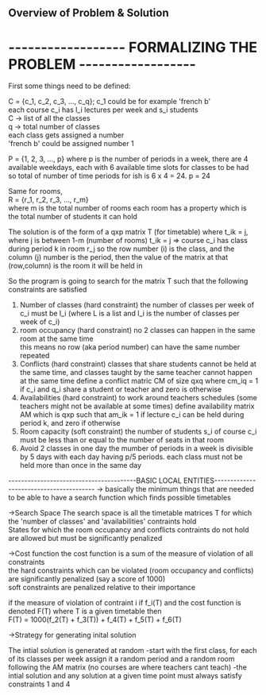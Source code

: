 ## Overview of Problem & Solution


# ------------------ FORMALIZING THE PROBLEM ------------------

First some things need to be defined:   
  
C = {c_1, c_2, c_3, ..., c_q}; c_1 could be for example 'french b'  
    each course c_i has l_i lectures per week and s_i students  
C -> list of all the classes  
q -> total number of classes    
    each class gets assigned a number  
    'french b' could be assigned number 1  


P = {1, 2, 3, ..., p}
where p is the number of periods in a week,
there are 4 available weekdays, each with 6 available time slots for classes to be had
so total of number of time periods for ish is 6 x 4 = 24. 
p = 24

Same for rooms,  
R = {r_1, r_2, r_3, ..., r_m}  
where m is the total number of rooms 
each room has a property which is the total number of students it can hold  

The solution is of the form of a qxp matrix T (for timetable) 
    where t_ik = j, where j is between 1-m (number of rooms) 
    t_ik = j => course c_i has class during period k in room r_j 
        so the row number (i) is the class, and the column (j) number is the period, then the value of the matrix at that (row,column) is the room it will be held in 
     
So the program is going to search for the matrix T such that the following constraints are satisfied 
  1. Number of classes (hard constraint) 
     the number of classes per week of c_i must be l_i (where L is a list and l_i is the number of classes per week of c_i) 
  2. room occupancy (hard constraint) 
     no 2 classes can happen in the same room at the same time  
     this means no row (aka period number) can have the same number repeated 
  3. Conflicts (hard constraint) 
     classes that share students cannot be held at the same time, and classes taught by the same teacher cannot happen at the same time
     define a conflict matric CM of size qxq where cm_iq = 1 if c_i and q_i share a student or teacher and zero is otherwise
  4. Availabilities (hard constraint)
        to work around teachers schedules (some teachers might not be available at some times)
        define availability matrix AM which is qxp such that am_ik = 1 if lecture c_i can be held during period k, and zero if otherwise
  5. Room capacity (soft constraint)
        the number of students s_i of course c_i must be less than or equal to the number of seats in that room
  6. Avoid 2 classes in one day
        the mumber of periods in a week is divisible by 5 days with each day having p/5 periods. 
        each class must not be held more than once in the same day


----------------------------------------BASIC LOCAL ENTITIES----------------------------------------
&rarr; basically the minimum things that are needed to be able to have a search function which finds possible timetables 

&rarr;Search Space
    The search space is all the timetable matrices T for which the 'number of classes' and 'availabilities' contraints hold \
    States for which the room occupancy and conflicts contraints do not hold are allowed but must be significantly penalized 

&rarr;Cost function
    the cost function is a sum of the measure of violation of all constraints \
    the hard constraints which can be violated (room occupancy and conflicts) are significantly penalized (say a score of 1000) \
    soft constraints are penalized relative to their importance

if the measure of violation of contraint i if f_i(T) and the cost function is denoted F(T) where T is a given timetable then \
    F(T) = 1000(f_2(T) + f_3(T)) + f_4(T) + f_5(T) + f_6(T)

&rarr;Strategy for generating inital solution

The intial solution is generated at random
    -start with the first class, for each of its classes per week assign it a random period and a random room following the AM matrix (no courses are where teachers cant teach)
    -the intial solution and any solution at a given time point must always satisfy constraints 1 and 4




